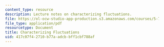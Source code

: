 ```yaml
---
content_type: resource
description: Lecture notes on characterizing fluctuations.
file: https://ol-ocw-studio-app-production.s3.amazonaws.com/courses/5-74-introductory-quantum-mechanics-ii-spring-2009/417c07f42710b77aadcbbff1cbf788af_MIT5_74s09_lec16.pdf
file_type: application/pdf
resourcetype: Document
title: Characterizing Fluctuations
uid: 417c07f4-2710-b77a-adcb-bff1cbf788af
---
```

